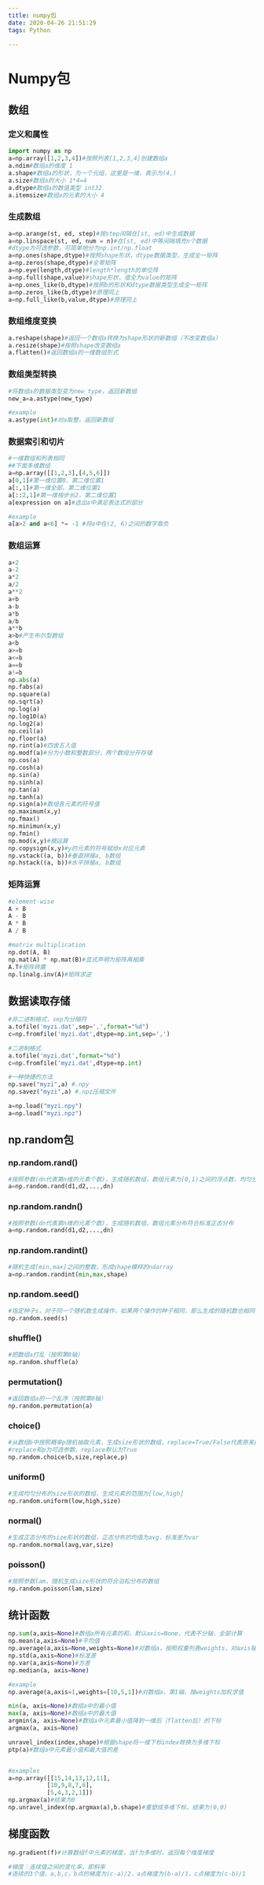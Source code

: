 ```yaml
---
title: numpy包
date: 2020-04-26 21:51:29
tags: Python

---
```


# Numpy包

## 数组

### 定义和属性

```python
import numpy as np
a=np.array([1,2,3,4])#按照列表[1,2,3,4]创建数组a
a.ndim#数组a的维度 1
a.shape#数组a的形状，为一个元组，这里是一维，表示为(4,)
a.size#数组a的大小 1*4=4
a.dtype#数组a的数值类型 int32
a.itemsize#数组a的元素的大小 4
```

<!--more-->

### 生成数组

```python
a=np.arange(st, ed, step)#按step间隔在[st, ed)中生成数据
a=np.linspace(st, ed, num = n)#在[st, ed)中等间隔填充n个数据
#dtype为可选参数，可简单地分为np.int/np.float
a=np.ones(shape,dtype)#按照shape形状，dtype数据类型，生成全一矩阵
a=np.zeros(shape,dtype)#全零矩阵
a=np.eye(length,dtype)#length*length的单位阵
a=np.full(shape,value)#shape形状，值全为value的矩阵
a=np.ones_like(b,dtype)#按照b的形状和dtype数据类型生成全一矩阵
a=np.zeros_like(b,dtype)#原理同上
a=np.full_like(b,value,dtype)#原理同上
```

### 数组维度变换

```python
a.reshape(shape)#返回一个数组a转换为shape形状的新数组（不改变数组a）
a.resize(shape)#按照shape改变数组a
a.flatten()#返回数组a的一维数组形式
```

### 数组类型转换

```python
#将数组a的数据类型变为new_type，返回新数组
new_a=a.astype(new_type)

#example
a.astype(int)#对a取整，返回新数组
```

### 数据索引和切片

```python
#一维数组和列表相同
##下面多维数组
a=np.array([[1,2,3],[4,5,6]])
a[0,1]#第一维位置0，第二维位置1
a[:,1]#第一维全部，第二维位置1
a[::2,1]#第一维按步长2，第二维位置1
a[expression on a]#选出a中满足表达式的部分

#example
a[a>2 and a<6] *= -1 #将a中在(2, 6)之间的数字取负
```

### 数组运算

```python
a+2
a-2
a*2
a/2
a**2
a+b
a-b
a*b
a/b
a**b
a>b#产生布尔型数组
a<b
a>=b
a<=b
a==b
a!=b
np.abs(a)
np.fabs(a)
np.square(a)
np.sqrt(a)
np.log(a)
np.log10(a)
np.log2(a)
np.ceil(a)
np.floor(a)
np.rint(a)#四舍五入值
np.modf(a)#分为小数和整数部分，两个数组分开存储
np.cos(a)
np.cosh(a)
np.sin(a)
np.sinh(a)
np.tan(a)
np.tanh(a)
np.sign(a)#数组各元素的符号值
np.maximum(x,y)
np.fmax()
np.minimun(x,y)
np.fmin()
np.mod(x,y)#模运算
np.copysign(x,y)#y的元素的符号赋给x对应元素
np.vstack((a, b))#垂直拼接a, b数组
np.hstack((a, b))#水平拼接a, b数组
```

### 矩阵运算

```python
#element-wise
A + B
A - B
A * B
A / B

#matrix multiplication
np.dot(A, B)
np.mat(A) * np.mat(B)#显式声明为矩阵再相乘
A.T#矩阵转置
np.linalg.inv(A)#矩阵求逆
```



## 数据读取存储

```python
#非二进制格式，sep为分隔符
a.tofile('myzi.dat',sep=',',format="%d")
c=np.fromfile('myzi.dat',dtype=np.int,sep=',')

#二进制格式
a.tofile('myzi.dat',format="%d")
c=np.fromfile('myzi.dat',dtype=np.int)

#一种快捷的方法
np.save("myzi",a) #.npy
np.savez("myzi",a) #.npz压缩文件

a=np.load("myzi.npy")
a=np.load("myzi.npz")
```

## np.random包

### np.random.rand()

```python
#按照参数(dn代表第n维的元素个数)，生成随机数组，数组元素为[0,1)之间的浮点数，均匀分布
a=np.random.rand(d1,d2,...,dn)
```

### np.random.randn()

```python
#按照参数(dn代表第n维的元素个数)，生成随机数组，数组元素分布符合标准正态分布
a=np.random.rand(d1,d2,...,dn)
```

### np.random.randint()

```python
#随机生成[min,max]之间的整数，形成shape模样的ndarray
a=np.random.randint(min,max,shape)
```

### np.random.seed()

```python
#指定种子s，对于同一个随机数生成操作，如果两个操作的种子相同，那么生成的随机数也相同
np.random.seed(s)
```

### shuffle()

```python
#把数组a打乱（按照第0轴）
np.random.shuffle(a)
```

### permutation()

```python
#返回数组a的一个乱序（按照第0轴）
np.random.permutation(a)
```

### choice()

```python
#从数组b中按照概率p随机抽取元素，生成size形状的数组，replace=True/False代表原来抽取的元素能不能再次被抽取
#replace和p为可选参数，replace默认为True
np.random.choice(b,size,replace,p)
```

### uniform()

```python
#生成均匀分布的size形状的数组，生成元素的范围为[low,high]
np.random.uniform(low,high,size)
```

### normal()

```python
#生成正态分布的size形状的数组，正态分布的均值为avg，标准差为var
np.random.normal(avg,var,size)
```

### poisson()

```python
#按照参数lam，随机生成size形状的符合泊松分布的数组
np.random.poisson(lam,size)
```

## 统计函数

```python
np.sum(a,axis=None)#数组a所有元素的和，默认axis=None，代表不分轴，全部计算
np.mean(a,axis=None)#平均值
np.average(a,axis=None,weights=None)#对数组a，按照权重列表weights，对axis轴进行加权平均值的计算
np.std(a,axis=None)#标准差
np.var(a,axis=None)#方差
np.median(a, axis=None)

#example
np.average(a,axis=1,weights=[10,5,1])#对数组a，第1轴，按weights加权求值

min(a, axis=None)#数组a中的最小值
max(a, axis=None)#数组a中的最大值
argmin(a, axis=None)#数组a中元素最小值降到一维后（flatten后）的下标
argmax(a, axis=None)

unravel_index(index,shape)#根据shape将一维下标index转换为多维下标
ptp(a)#数组a中元素最小值和最大值的差


#examples
a=np.array([[15,14,13,12,11],
           [10,9,8,7,6],
           [5,4,3,2,1]])
np.argmax(a)#结果为0
np.unravel_index(np.argmax(a),b.shape)#重塑成多维下标，结果为(0,0)
```

## 梯度函数

```python
np.gradient(f)#计算数组f中元素的梯度，当f为多维时，返回每个维度梯度

#梯度：连续值之间的变化率，即斜率
#连续的3个值，a,b,c，b点的梯度为(c-a)/2，a点梯度为(b-a)/1，c点梯度为(c-b)/1
```

